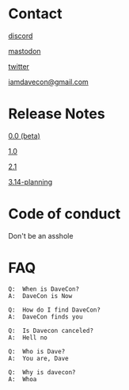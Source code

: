 # Contact

[discord](https://discord.gg/BdCQY2533X)

[mastodon](https://mastodon.social/@FancyBoi)

[twitter](https://twitter.com/iamdavecon)

iamdavecon@gmail.com

# Release Notes

[0.0 (beta)](https://docs.google.com/document/d/1GsItmplrJTlb02CClvNM4Jv8sW6bOXMFimozth7cOLA/edit#bookmark=id.o19r0bhabfy6)

[1.0](https://docs.google.com/document/d/10pknMyp7eMQa5K1S5WkilPujUupOhHGwtNkq9URTMqg/edit#heading=h.uh59ohgz2sih)


[2.1](https://docs.google.com/document/d/19L7Xp_Kvz2vSCQtCk9RlQ3hHlzpowm8FXnbNuoqx-NI/edit)

[3.14-planning](https://photos.app.goo.gl/FAXadDnbp8iDVVKw7)

# Code of conduct

Don't be an asshole

# FAQ
```
Q:  When is DaveCon?
A:  DaveCon is Now

Q:  How do I find DaveCon?
A:  DaveCon finds you

Q:  Is Davecon canceled?
A:  Hell no

Q:  Who is Dave?
A:  You are, Dave

Q:  Why is davecon?
A:  Whoa
```

